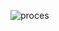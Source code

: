 

![proces](https://camo.githubusercontent.com/1aec1f4fbde171100a1efffb7de320c2ec10b63b/687474703a2f2f696f632e787465632e6361742f6d6174657269616c732f46502f4d6174657269616c732f323235325f44414d2f44414d5f323235325f4d30352f7765622f68746d6c2f576562436f6e74656e742f75312f6d656469612f696331306d303575315f30332e706e67)




